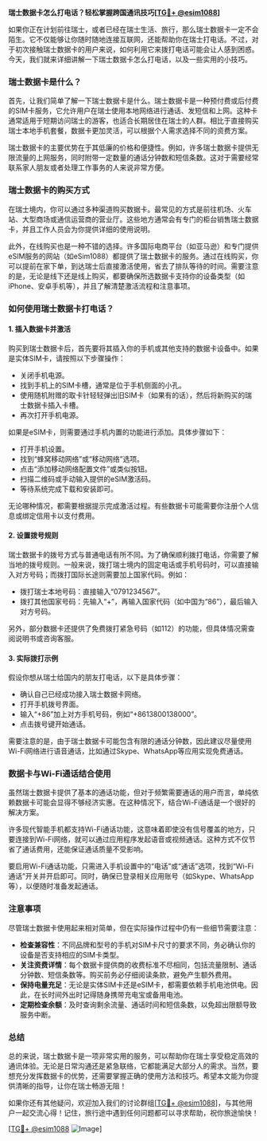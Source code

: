 **瑞士数据卡怎么打电话？轻松掌握跨国通讯技巧[[TG💪+ @esim1088](https://t.me/s/esim1088)]**

如果你正在计划前往瑞士，或者已经在瑞士生活、旅行，那么瑞士数据卡一定不会陌生。它不仅能够让你随时随地连接互联网，还能帮助你在瑞士打电话。不过，对于初次接触瑞士数据卡的用户来说，如何利用它来拨打电话可能会让人感到困惑。今天，我们就来详细讲解一下瑞士数据卡怎么打电话，以及一些实用的小技巧。

### 瑞士数据卡是什么？

首先，让我们简单了解一下瑞士数据卡是什么。瑞士数据卡是一种预付费或后付费的SIM卡服务，它允许用户在瑞士使用本地网络进行通话、发短信和上网。这种卡通常适用于短期访问瑞士的游客，也适合长期居住在瑞士的人群。相比于直接购买瑞士本地手机套餐，数据卡更加灵活，可以根据个人需求选择不同的资费方案。

瑞士数据卡的主要优势在于其低廉的价格和便捷性。例如，许多瑞士数据卡提供无限流量的上网服务，同时附带一定数量的通话分钟数和短信条数。这对于需要经常联系家人朋友或者处理工作事务的人来说非常方便。

### 瑞士数据卡的购买方式

在瑞士境内，你可以通过多种渠道购买数据卡。最常见的方式是前往机场、火车站、大型商场或通信运营商的营业厅。这些地方通常会有专门的柜台销售瑞士数据卡，并且工作人员会为你提供详细的使用说明。

此外，在线购买也是一种不错的选择。许多国际电商平台（如亚马逊）和专门提供eSIM服务的网站（如eSim1088）都提供了瑞士数据卡的服务。通过在线购买，你可以提前在家下单，到达瑞士后直接激活使用，省去了排队等待的时间。需要注意的是，无论是线下还是线上购买，都要确保所选数据卡支持你的设备类型（如iPhone、安卓手机等），并且了解清楚激活流程和注意事项。

### 如何使用瑞士数据卡打电话？

#### 1. 插入数据卡并激活

购买到瑞士数据卡后，首先要将其插入你的手机或其他支持的数据卡设备中。如果是实体SIM卡，请按照以下步骤操作：

- 关闭手机电源。
- 找到手机上的SIM卡槽，通常是位于手机侧面的小孔。
- 使用随机附赠的取卡针轻轻弹出旧SIM卡（如果有的话），然后将新购买的瑞士数据卡插入卡槽。
- 再次打开手机电源。

如果是eSIM卡，则需要通过手机内置的功能进行添加。具体步骤如下：

- 打开手机设置。
- 找到“蜂窝移动网络”或“移动网络”选项。
- 点击“添加移动网络配置文件”或类似按钮。
- 扫描二维码或手动输入提供的eSIM激活码。
- 等待系统完成下载和安装即可。

无论哪种情况，都需要根据提示完成激活过程。有些数据卡可能需要你注册个人信息或绑定信用卡以支付费用。

#### 2. 设置拨号规则

瑞士数据卡的拨号方式与普通电话有所不同。为了确保顺利拨打电话，你需要了解当地的拨号规则。一般来说，拨打瑞士境内的固定电话或手机号码时，可以直接输入对方号码；而拨打国际长途则需要加上国家代码。例如：

- 拨打瑞士本地号码：直接输入“0791234567”。
- 拨打其他国家号码：先输入“+”，再输入国家代码（如中国为“86”），最后输入对方号码。

另外，部分数据卡还提供了免费拨打紧急号码（如112）的功能，但具体情况需查阅说明书或咨询客服。

#### 3. 实际拨打示例

假设你想从瑞士给国内的朋友打电话，以下是具体步骤：

- 确认自己已经成功接入瑞士数据卡网络。
- 打开手机拨号界面。
- 输入“+86”加上对方手机号码，例如“+8613800138000”。
- 点击拨号键开始通话。

需要注意的是，由于瑞士数据卡可能包含有限的通话分钟数，因此建议尽量使用Wi-Fi网络进行语音通话，比如通过Skype、WhatsApp等应用实现免费通话。

### 数据卡与Wi-Fi通话结合使用

虽然瑞士数据卡提供了基本的通话功能，但对于频繁需要通话的用户而言，单纯依赖数据卡可能会显得不够经济实惠。在这种情况下，结合Wi-Fi通话是一个很好的解决方案。

许多现代智能手机都支持Wi-Fi通话功能，这意味着即使没有信号覆盖的地方，只要连接到Wi-Fi网络，就可以通过应用程序发起语音或视频通话。这种方式不仅节省了通话费用，还能保证通话质量不受影响。

要启用Wi-Fi通话功能，只需进入手机设置中的“电话”或“通话”选项，找到“Wi-Fi通话”开关并开启即可。同时，确保已登录相关应用账号（如Skype、WhatsApp等），以便随时准备发起通话。

### 注意事项

尽管瑞士数据卡使用起来相对简单，但在实际操作过程中仍有一些细节需要注意：

- **检查兼容性**：不同品牌和型号的手机对SIM卡尺寸的要求不同，务必确认你的设备是否支持相应的SIM卡类型。
- **关注资费详情**：每个数据卡提供商的收费标准不尽相同，包括流量限制、通话分钟数、短信条数等。购买前务必仔细阅读条款，避免产生额外费用。
- **保持电量充足**：无论是实体SIM卡还是eSIM卡，都需要依赖手机电池供电。因此，在长时间外出时记得随身携带充电宝或备用电池。
- **定期检查余额**：及时查询剩余流量、通话时间和短信条数，以免超出限额导致服务中断。

### 总结

总的来说，瑞士数据卡是一项非常实用的服务，可以帮助你在瑞士享受稳定高效的通讯体验。无论是日常沟通还是紧急联络，它都能满足大部分人的需求。当然，要想充分发挥数据卡的优势，还需要掌握正确的使用方法和技巧。希望本文能为你提供清晰的指导，让你在瑞士畅游无阻！

如果你还有其他疑问，欢迎加入我们的讨论群组[[TG💪+ @esim1088](https://t.me/s/esim1088)]，与其他用户一起交流心得！记住，旅行途中遇到任何问题都可以寻求帮助，祝你旅途愉快！

[[TG💪+ @esim1088](https://t.me/s/esim1088) ![Image](https://i.postimg.cc/4NQfJmqS/Snipaste-2025-05-13-00-14-12.png)]